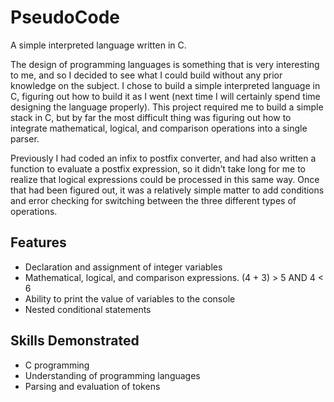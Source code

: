 # PseudoCode

A simple interpreted language written in C.

The design of programming languages is something that is very interesting to me, and so I decided to see what I could build without any prior knowledge on the subject. I chose to build a simple interpreted language in C, figuring out how to build it as I went (next time I will certainly spend time designing the language properly). This project required me to build a simple stack in C, but by far the most difficult thing was figuring out how to integrate mathematical, logical, and comparison operations into a single parser. 

Previously I had coded an infix to postfix converter, and had also written a function to evaluate a postfix expression, so it didn’t take long for me to realize that logical expressions could be processed in this same way. Once that had been figured out, it was a relatively simple matter to add conditions and error checking for switching between the three different types of operations.

## Features
<ul>
  <li>Declaration and assignment of integer variables</li>
  <li>Mathematical, logical, and comparison expressions. (4 + 3) > 5 AND 4 < 6</li>
  <li>Ability to print the value of variables to the console</li>
  <li>Nested conditional statements</li>
</ul>

## Skills Demonstrated
<ul>
  <li>C programming</li>
  <li>Understanding of programming languages</li>
  <li>Parsing and evaluation of tokens</li>
</ul>
